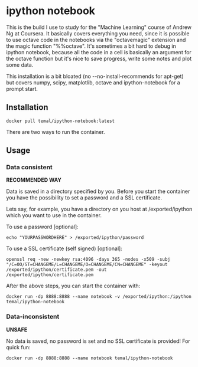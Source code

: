 # ipython notebook

This is the build I use to study for the "Machine Learning" course of Andrew Ng at Coursera.
It basically covers everything you need, since it is possible to use octave code in the notebooks via the "octavemagic" extension and the magic function "%%octave".
It's sometimes a bit hard to debug in ipython notebook, because all the code in a cell is basically an argument for the octave function but it's nice to save progress, write some notes and plot some data.

This installation is a bit bloated (no --no-install-recommends for apt-get) but covers numpy, scipy, matplotlib, octave and ipython-notebook for a prompt start.

## Installation

```
docker pull temal/ipython-notebook:latest
```

There are two ways to run the container. 


## Usage

### Data consistent

**RECOMMENDED WAY**

Data is saved in a directory specified by you. Before you start the container you have the possibility to set a password and a SSL certificate.

Lets say, for example, you have a directory on you host at /exported/ipython which you want to use in the container.

To use a password [optional]:

```
echo "YOURPASSWORDHERE" > /exported/ipython/password
```

To use a SSL certificate (self signed) [optional]:

```
openssl req -new -newkey rsa:4096 -days 365 -nodes -x509 -subj "/C=0O/ST=CHANGEME/L=CHANGEME/O=CHANGEME/CN=CHANGEME" -keyout /exported/ipython/certificate.pem -out /exported/ipython/certificate.pem
```


After the above steps, you can start the container with:

```
docker run -dp 8888:8888 --name notebook -v /exported/ipython:/ipython temal/ipython-notebook
```

### Data-inconsistent

**UNSAFE**

No data is saved, no password is set and no SSL certificate is provided!
For quick fun:

```
docker run -dp 8888:8888 --name notebook temal/ipython-notebook
```
